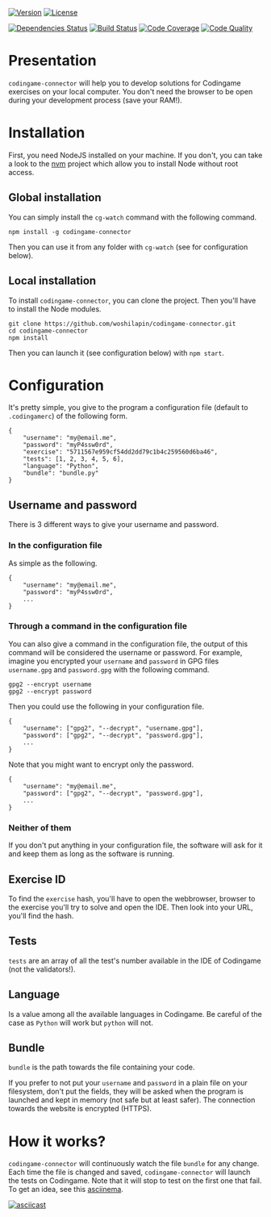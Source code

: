 [![Version](https://img.shields.io/npm/v/codingame-connector.svg)](https://www.npmjs.com/package/codingame-connector)
[![License](https://img.shields.io/npm/l/codingame-connector.svg)](https://www.npmjs.com/package/codingame-connector)

[![Dependencies Status](https://img.shields.io/librariesio/github/woshilapin/codingame-connector.svg)](https://libraries.io/npm/codingame-connector)
[![Build Status](https://img.shields.io/travis/woshilapin/codingame-connector.svg)](https://travis-ci.org/woshilapin/codingame-connector)
[![Code Coverage](https://img.shields.io/codecov/c/github/woshilapin/codingame-connector.svg)](https://codecov.io/gh/woshilapin/codingame-connector)
[![Code Quality](https://img.shields.io/scrutinizer/g/woshilapin/codingame-connector.svg)](https://scrutinizer-ci.com/g/woshilapin/codingame-connector/)

# Presentation
`codingame-connector` will help you to develop solutions for Codingame exercises
on your local computer.  You don't need the browser to be open during your
development process (save your RAM!).

# Installation
First, you need NodeJS installed on your machine.  If you don't, you can take a
look to the [nvm](https://github.com/creationix/nvm) project which allow you to
install Node without root access.

## Global installation
You can simply install the `cg-watch` command with the following command.

```
npm install -g codingame-connector
```

Then you can use it from any folder with `cg-watch` (see for configuration
below).

## Local installation
To install `codingame-connector`, you can clone the project.  Then you'll have
to install the Node modules.

```
git clone https://github.com/woshilapin/codingame-connector.git
cd codingame-connector
npm install
```

Then you can launch it (see configuration below) with `npm start`.

# Configuration
It's pretty simple, you give to the program a configuration file (default to
`.codingamerc`) of the following form.

```
{
	"username": "my@email.me",
	"password": "myP4ssw0rd",
	"exercise": "5711567e959cf54dd2dd79c1b4c259560d6ba46",
	"tests": [1, 2, 3, 4, 5, 6],
	"language": "Python",
	"bundle": "bundle.py"
}
```

## Username and password
There is 3 different ways to give your username and password.

### In the configuration file
As simple as the following.

```
{
	"username": "my@email.me",
	"password": "myP4ssw0rd",
	...
}
```

### Through a command in the configuration file
You can also give a command in the configuration file, the output of this
command will be considered the username or password.  For example, imagine you
encrypted your `username` and `password` in GPG files `username.gpg` and
`password.gpg` with the following command.

```
gpg2 --encrypt username
gpg2 --encrypt password
```

Then you could use the following in your configuration file.

```
{
	"username": ["gpg2", "--decrypt", "username.gpg"],
	"password": ["gpg2", "--decrypt", "password.gpg"],
	...
}
```

Note that you might want to encrypt only the password.

```
{
	"username": "my@email.me",
	"password": ["gpg2", "--decrypt", "password.gpg"],
	...
}
```

### Neither of them
If you don't put anything in your configuration file, the software will ask for
it and keep them as long as the software is running.

## Exercise ID
To find the `exercise` hash, you'll have to open the webbrowser, browser to the
exercise you'll try to solve and open the IDE.  Then look into your URL, you'll
find the hash.

## Tests
`tests` are an array of all the test's number available in the IDE of Codingame
(not the validators!).

## Language
Is a value among all the available languages in Codingame.  Be careful of the
case as `Python` will work but `python` will not.

## Bundle
`bundle` is the path towards the file containing your code.

If you prefer to not put your `username` and `password` in a plain file on your
filesystem, don't put the fields, they will be asked when the program is
launched and kept in memory (not safe but at least safer).  The connection
towards the website is encrypted (HTTPS).

# How it works?
`codingame-connector` will continuously watch the file `bundle` for any change.
Each time the file is changed and saved, `codingame-connector` will launch the
tests on Codingame.  Note that it will stop to test on the first one that fail.
To get an idea, see this [asciinema](https://asciinema.org).

[![asciicast](https://asciinema.org/a/70b3j97ji6cljn3vgjzowbifa.png)](https://asciinema.org/a/70b3j97ji6cljn3vgjzowbifa)
